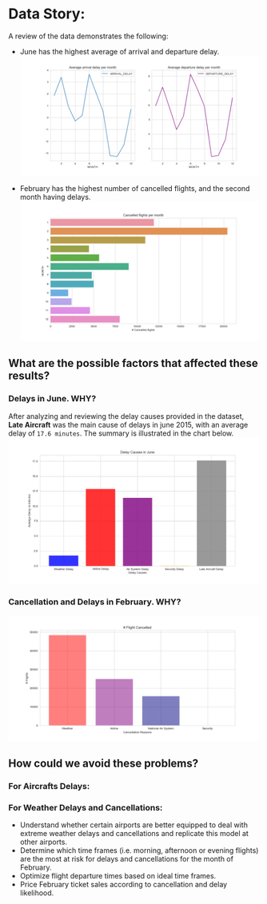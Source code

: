 # Data Story:

A review of the data demonstrates the following:
- June has the highest average of arrival and departure delay.
![Months delays](./Charts/months_delays.png)

- February has the highest number of cancelled flights, and the second month having delays.
![Cancelled Flights](./Charts/months_cancellations.png)

## What are the possible factors that affected these results?

### Delays in June. WHY?
After analyzing and reviewing the delay causes provided in the dataset, **Late Aircraft** was the main cause of  delays in june 2015, with an average delay of `17.6 minutes`. The summary is illustrated in the chart below.
![June Delays](./Charts/june_delay_reasons.png)

### Cancellation and Delays in February. WHY?
![June Delays](./Charts/cancellation_causes.png)

## How could we avoid these problems?

### For Aircrafts Delays:

### For Weather Delays and Cancellations:
- Understand whether certain airports are better equipped to deal with extreme weather delays and cancellations and replicate this model at other airports.
- Determine which time frames (i.e. morning, afternoon or evening flights) are the most at risk for delays and cancellations for the month of February.
- Optimize flight departure times based on ideal time frames.
- Price February ticket sales according to cancellation and delay likelihood.

